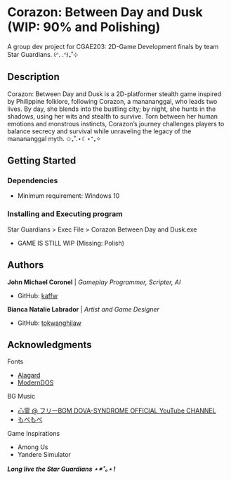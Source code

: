 # Corazon: Between Day and Dusk (WIP: 90% and Polishing)

A group dev project for CGAE203: 2D-Game Development finals by team Star Guardians. ꒰ᐢ. .ᐢ꒱₊˚⊹

## Description
Corazon: Between Day and Dusk is a 2D-platformer stealth game inspired by Philippine folklore, following Corazon, a manananggal, who leads two lives. By day, she blends into the bustling city; by night, she hunts in the shadows, using her wits and stealth to survive. Torn between her human emotions and monstrous instincts, Corazon’s journey challenges players to balance secrecy and survival while unraveling the legacy of the manananggal myth. ✩₊˚.⋆☾⋆⁺₊✧

## Getting Started

### Dependencies

* Minimum requirement: Windows 10

### Installing and Executing program
Star Guardians > Exec File > Corazon Between Day and Dusk.exe
* GAME IS STILL WIP (Missing: Polish)

## Authors

**John Michael Coronel** | *Gameplay Programmer, Scripter, AI*
* GitHub: [kaffw](https://github.com/kaffw)

**Bianca Natalie Labrador** | *Artist and Game Designer*
* GitHub: [tokwanghilaw](https://github.com/tokwanghilaw)
  
## Acknowledgments

Fonts
* [Alagard](https://www.dafont.com/alagard.font)
* [ModernDOS](https://www.dafont.com/modern-dos.font)

BG Music
* [心霊 @ フリーBGM DOVA-SYNDROME OFFICIAL YouTube CHANNEL](https://www.youtube.com/watch?v=r3gDyDXhv7o)
* [もぺもぺ](https://www.youtube.com/watch?v=nC-bVtpIMd4)

Game Inspirations
* Among Us
* Yandere Simulator

***Long live the Star Guardians ⋆✴︎˚｡⋆ !***

